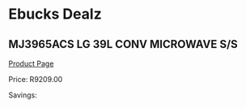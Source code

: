 
# Ebucks Dealz
## MJ3965ACS LG 39L CONV MICROWAVE S/S
[Product Page](https://www.ebucks.com/web/shop/productSelected.do?prodId=1237730162&catId=1233560448)

Price: R9209.00

Savings: 


	